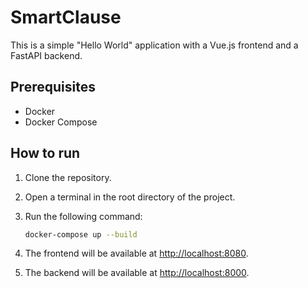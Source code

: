 # SmartClause

This is a simple "Hello World" application with a Vue.js frontend and a FastAPI backend.

## Prerequisites

- Docker
- Docker Compose

## How to run

1.  Clone the repository.
2.  Open a terminal in the root directory of the project.
3.  Run the following command:

    ```sh
    docker-compose up --build
    ```

4.  The frontend will be available at [http://localhost:8080](http://localhost:8080).
5.  The backend will be available at [http://localhost:8000](http://localhost:8000).